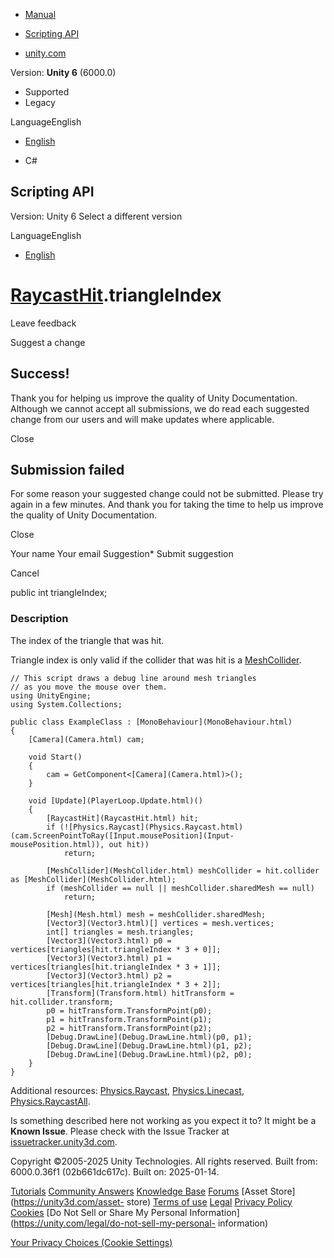 [ ]()

  * [Manual](../Manual/index.html)
  * [Scripting API](../ScriptReference/index.html)

  * [unity.com](https://unity.com/)

Version: **Unity 6** (6000.0)

  * Supported
  * Legacy

LanguageEnglish

  * [English]()

  * C#

[ ](https://docs.unity3d.com)

## Scripting API

Version: Unity 6 Select a different version

LanguageEnglish

  * [English]()

#  [RaycastHit](RaycastHit.html).triangleIndex

Leave feedback

Suggest a change

## Success!

Thank you for helping us improve the quality of Unity Documentation. Although
we cannot accept all submissions, we do read each suggested change from our
users and will make updates where applicable.

Close

## Submission failed

For some reason your suggested change could not be submitted. Please <a>try
again</a> in a few minutes. And thank you for taking the time to help us
improve the quality of Unity Documentation.

Close

Your name Your email Suggestion* Submit suggestion

Cancel

[ ]()

public int triangleIndex;

### Description

The index of the triangle that was hit.

Triangle index is only valid if the collider that was hit is a
[MeshCollider](MeshCollider.html).

    
    
    // This script draws a debug line around mesh triangles
    // as you move the mouse over them.
    using UnityEngine;
    using System.Collections;  
      
    public class ExampleClass : [MonoBehaviour](MonoBehaviour.html)
    {
        [Camera](Camera.html) cam;  
      
        void Start()
        {
            cam = GetComponent<[Camera](Camera.html)>();
        }  
      
        void [Update](PlayerLoop.Update.html)()
        {
            [RaycastHit](RaycastHit.html) hit;
            if (![Physics.Raycast](Physics.Raycast.html)(cam.ScreenPointToRay([Input.mousePosition](Input-mousePosition.html)), out hit))
                return;  
      
            [MeshCollider](MeshCollider.html) meshCollider = hit.collider as [MeshCollider](MeshCollider.html);
            if (meshCollider == null || meshCollider.sharedMesh == null)
                return;  
      
            [Mesh](Mesh.html) mesh = meshCollider.sharedMesh;
            [Vector3](Vector3.html)[] vertices = mesh.vertices;
            int[] triangles = mesh.triangles;
            [Vector3](Vector3.html) p0 = vertices[triangles[hit.triangleIndex * 3 + 0]];
            [Vector3](Vector3.html) p1 = vertices[triangles[hit.triangleIndex * 3 + 1]];
            [Vector3](Vector3.html) p2 = vertices[triangles[hit.triangleIndex * 3 + 2]];
            [Transform](Transform.html) hitTransform = hit.collider.transform;
            p0 = hitTransform.TransformPoint(p0);
            p1 = hitTransform.TransformPoint(p1);
            p2 = hitTransform.TransformPoint(p2);
            [Debug.DrawLine](Debug.DrawLine.html)(p0, p1);
            [Debug.DrawLine](Debug.DrawLine.html)(p1, p2);
            [Debug.DrawLine](Debug.DrawLine.html)(p2, p0);
        }
    }
    

Additional resources: [Physics.Raycast](Physics.Raycast.html),
[Physics.Linecast](Physics.Linecast.html),
[Physics.RaycastAll](Physics.RaycastAll.html).

Is something described here not working as you expect it to? It might be a
**Known Issue**. Please check with the Issue Tracker at
[issuetracker.unity3d.com](https://issuetracker.unity3d.com).

Copyright ©2005-2025 Unity Technologies. All rights reserved. Built from:
6000.0.36f1 (02b661dc617c). Built on: 2025-01-14.

[Tutorials](https://unity3d.com/learn) [Community
Answers](https://answers.unity3d.com) [Knowledge
Base](https://support.unity3d.com/hc/en-us)
[Forums](https://forum.unity3d.com) [Asset Store](https://unity3d.com/asset-
store) [Terms of use](https://docs.unity3d.com/Manual/TermsOfUse.html)
[Legal](https://unity.com/legal) [Privacy
Policy](https://unity.com/legal/privacy-policy)
[Cookies](https://unity.com/legal/cookie-policy) [Do Not Sell or Share My
Personal Information](https://unity.com/legal/do-not-sell-my-personal-
information)

[Your Privacy Choices (Cookie Settings)](javascript:void\(0\);)

